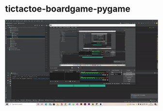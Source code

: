 # tictactoe-boardgame-pygame
![tictactoegame](https://github.com/ghulamyazdani/tictactoe-boardgame-pygame/blob/main/tictactoe.gif)
